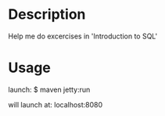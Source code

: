 # Description
Help me do excercises in 'Introduction to SQL'

# Usage
launch:
$ maven jetty:run

will launch at:
  localhost:8080
